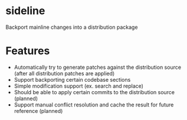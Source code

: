 # sideline
Backport mainline changes into a distribution package

# Features
* Automatically try to generate patches against the distribution source (after all distribution patches are applied)
* Support backporting certain codebase sections
* Simple modification support (ex. search and replace)
* Should be able to apply certain commits to the distribution source (planned)
* Support manual conflict resolution and cache the result for future reference (planned)
